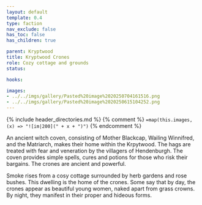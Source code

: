 ```yaml
---
layout: default
template: 0.4
type: faction
nav_exclude: false
has_toc: false
has_children: true

parent: Kryptwood
title: Kryptwood Crones
role: Cozy cottage and grounds
status: 

hooks:

images: 
- ../../imgs/gallery/Pasted%20image%2020250704161516.png
- ../../imgs/gallery/Pasted%20image%2020250615104252.png
---
```


{% include header_directories.md %}
{% comment %}
`=map(this.images, (x) => "![im|200](" + x + ")")`
{% endcomment %}

An ancient witch coven, consisting of Mother Blackcap, Wailing Winnifred, and the Matriarch, makes their home within the Krpytwood. The hags are treated with fear and veneration by the villagers of Hendenburgh. The coven provides simple spells, cures and potions for those who risk their bargains. The crones are ancient and powerful.

Smoke rises from a cosy cottage surrounded by herb gardens and rose bushes.
This dwelling is the home of the crones.
Some say that by day, the crones appear as beautiful young women, naked apart from grass crowns.
By night, they manifest in their proper and hideous forms.
